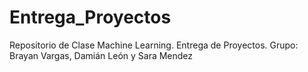 # Entrega_Proyectos
Repositorio de Clase Machine Learning. Entrega de Proyectos. Grupo: Brayan Vargas, Damián León y Sara Mendez
